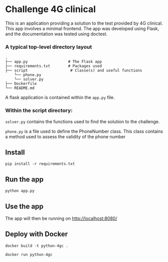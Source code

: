 # Challenge 4G clinical

This is an application providing a solution to the test provided by 4G clinical.
This app involves a minimal frontend. The app was developed using Flask, and the 
documentation was tested using doctest.

### A typical top-level directory layout

    .
    ├── app.py                  # The Flask app
    ├── requirements.txt        # Packages used
    ├── script                   # Classe(s) and useful functions
        └── phone.py            
        └── solver.py  
    ├── Dockerfile     
    └── README.md

A flask application is contained within the `app.py` file.

### Within the script directory:
`solver.py` contains the functions used to find the solution to the challenge.

`phone.py` is a file used to define the PhoneNumber class. This class contains 
a method used to assess the validity of the phone number

## Install 

    pip install -r requirements.txt
    

## Run the app

    python app.py

## Use the app

The app will then be running on [http://localhost:8080/](http://localhost:8080/)


## Deploy with Docker

    docker build -t python-4gc .

    docker run python-4gc